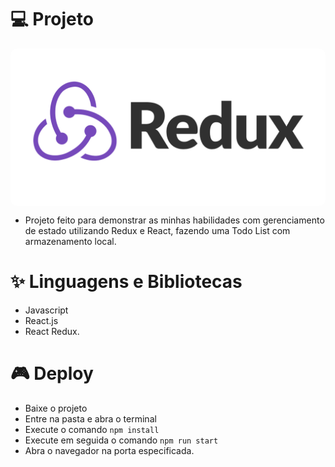 # 💻 Projeto

<p align="center" style="display: flex; align-items: flex-start; justify-content: center">
  <img alt="versão 1 do projeto" title="#portfolio" src=".github/logo.png" style="border-radius: 10px">
</p>  

- Projeto feito para demonstrar as minhas habilidades com gerenciamento de estado utilizando Redux e React, fazendo uma Todo List com armazenamento local. 

# ✨ Linguagens e Bibliotecas

- Javascript
- React.js
- React Redux.

# 🎮 Deploy

- Baixe o projeto
- Entre na pasta e abra o terminal
- Execute o comando `npm install`
- Execute em seguida o comando `npm run start`
- Abra o navegador na porta especificada.
